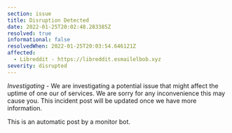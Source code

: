 ```yaml
---
section: issue
title: Disruption Detected
date: 2022-01-25T20:02:48.283385Z
resolved: true
informational: false
resolvedWhen: 2022-01-25T20:03:54.646121Z
affected:
  - Libreddit - https://libreddit.esmailelbob.xyz
severity: disrupted
---
```

*Investigating* - We are investigating a potential issue that might affect the uptime of one our of services. We are sorry for any inconvenience this may cause you. This incident post will be updated once we have more information.

This is an automatic post by a monitor bot.
        